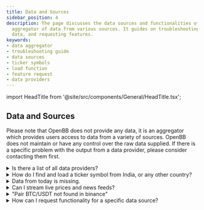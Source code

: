 ```yaml
---
title: Data and Sources
sidebar_position: 4
description: The page discusses the data sources and functionalities of OpenBB, an
  aggregator of data from various sources. It guides on troubleshooting, locating
  data, and requesting features.
keywords:
- data aggregator
- troubleshooting guide
- data sources
- ticker symbols
- load function
- feature request
- data providers
---
```


import HeadTitle from '@site/src/components/General/HeadTitle.tsx';

<HeadTitle title="Data and Sources - Faqs | OpenBB Terminal Docs" />

## Data and Sources

Please note that OpenBB does not provide any data, it is an aggregator which provides users access to data from a variety of sources. OpenBB does not maintain or have any control over the raw data supplied. If there is a specific problem with the output from a data provider, please consider contacting them first.

<details><summary>Is there a list of all data providers?</summary>

The complete list is found [here](/terminal/usage/guides/api-keys)

</details>

<details><summary>How do I find and load a ticker symbol from India, or any other country?</summary>

Use the [`/stocks/search`](/terminal/data-available/stocks#search) command.

```console
search --country canada --industrygroup banks
```

Ticker symbols listed on exchanges outside of the US will have a suffix attached, for example, Rico Auto Industries Limited:

```console
load ricoauto.ns
```

The precise naming convention will differ by source, reference each source's own documentation for specific details.

</details>

<details><summary>Data from today is missing.</summary>

By default, the load function requests end-of-day daily data and is not included until the EOD summary has been published. The current day's data is considered intraday and is loaded when the `interval` argument is present.

```console
load SPY -i 60
```

</details>

<details><summary>Can I stream live prices and news feeds?</summary>

The OpenBB Terminal is not currently capable of streaming live feeds through websocket connections.

</details>

<details><summary>"Pair BTC/USDT not found in binance"</summary>

US-based users are currently unable to access the Binance API. Please try loading the pair from a different source, for example:

`load btc --source CCXT --exchange kraken`

</details>

<details><summary>How can I request functionality for a specific data source?</summary>

Please [request a feature](https://openbb.co/request-a-feature) by submitting a new request.

</details>
